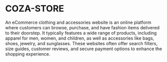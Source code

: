 # COZA-STORE
An eCommerce clothing and accessories website is an online platform where customers can browse, purchase, and have fashion items delivered to their doorstep. It typically features a wide range of products, including apparel for men, women, and children, as well as accessories like bags, shoes, jewelry, and sunglasses. These websites often offer search filters, size guides, customer reviews, and secure payment options to enhance the shopping experience.
